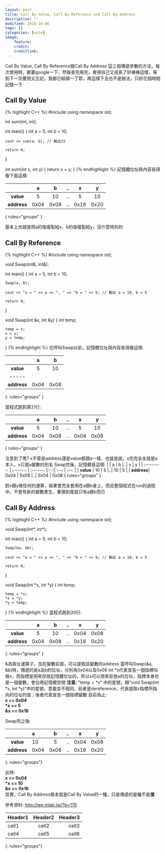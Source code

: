 ```yaml
---
layout: post
title: Call By Value, Call By Reference and Call By Address
description: ""
modified: 2018-10-06
tags: []
categories: [note]
image:
    feature:
    credit:
    creditlink:
---
```

Call By Value, Call By Reference跟Call By Address 這三個傳遞參數的方法，每次使用時，都要google一下，然後查完用完，覺得自己又成長了好棒棒這樣，等到下一次要用又忘記，我都已經碩一了耶，再這樣下去也不是辦法，只好花個時間記錄一下
## Call By Value
{% highlight C++ %}
#include <iostream>
using namespace std;

int sum(int, int);

int main()
{
    int a = 5;
    int b = 10;

    cout << sum(a, b); // 輸出15

    return 0;
}

int sum(int x, int y)
{
    return x + y;
}
{% endhighlight %}
記憶體位址與內容長得像下面這樣:

|            |     a    |     b    |..|  x   | y    |
| :--------: | :------: | :------: |:--:| :--: | :--: |
| **value**  | 5        | 10       |..| 5    | 10   |
| **address**| 0x04     | 0x08     |..| 0x16 | 0x20 
{ rules="groups" }

基本上也就是把a的值複製給x、b的值複製給y，沒什麼特別的

## Call By Reference
{% highlight C++ %}
#include <iostream>
using namespace std;

void Swap(int&, int&);

int main()
{
    int a = 5;
    int b = 10;

    Swap(a, b);

    cout << "a = " << a << ", " << "b = " << b; // 輸出 a = 10, b = 5

    return 0;
}

void Swap(int &x, int &y)
{
    int temp;

    temp = x;
    x = y;
    y = temp;
}
{% endhighlight %}
在呼叫Swap以前，記憶體位址與內容長得像這樣:

|            |     a    |     b    |
| :--------: | :------: | :------: |
| **value**  | 5        | 10       |
| -----
| **address**| 0x04     | 0x08     
{: rules="groups" }

當程式跑到第21行:

|            |     a    |     b    |..|  x   | y    |
| :--------: | :------: | :------: |:--:| :--: | :--: |
| **value**  | 5        | 10       |..| 5    | 10   |
| **address**| 0x04     | 0x08     |..| 0x04 | 0x08 
{ rules="groups" }

注意到了嗎? x不管是address還是value都跟a一樣，也就是說，x完完全全就是a本人，x只是a變數的別名
Swap完後，記憶體長這樣:
|            |     a    |     b    |..|  x   | y    |
| :--------: | :------: | :------: |:--:| :--: | :--: |
| **value**  | 10       | 5        |..| 10   | 5    |
| **address**| 0x04     | 0x08     |..| 0x04 | 0x08 
{ rules="groups" }

對x跟y做任何的運算，結果會完全套用在a跟b身上，而且整個程式在run的過程中，不會有新的變數產生，重頭到尾就只有a跟b而已

## Call By Address
{% highlight C++ %}
#include <iostream>
using namespace std;

void Swap(int*, int*);

int main()
{
    int a = 5;
    int b = 10;

    Swap(&a, &b);

    cout << "a = " << a << ", " << "b = " << b; // 輸出 a = 10, b = 5

    return 0;
}

void Swap(int *x, int *y)
{
    int temp;

    temp = *x;
    *x = *y;
    *y = temp;
}
{% endhighlight %}
當程式跑到20行:

|            |     a    |     b    |..| x    | y    |
| :--------: | :------: | :------: |:--:| :--: | :--: |
| **value**  | 5        | 10       |..| 0x04 | 0x08 |
| **address**| 0x04     | 0x08     |..| 0x16 | 0x20 
{: rules="groups" }

&為取址運算子，加在變數前面，可以提取該變數的address
當呼叫Swap(&a, &b)時，傳遞的是a及b的位址，分別為0x04以及0x08
int \*x代表宣告一個指標叫做x，而指標是用來存放記憶體位址的，所以x可以用來存放a的位址，指標本身也是一個變數，會佔用記憶體空間
**注意:** "temp = \*x" 中的星號，跟"void Swap(int \*x, int \*y)"中的星號，意義並不相同，前者是dereference，代表提取x指標所指向的位址的值；後者代表宣告一個指標變數
目前為止:  
**x  == 0x04  
\*x == 5  
&x == 0x16**  

Swap完之後:

|            |     a    |     b    |..| x    | y    |
| :--------: | :------- | :------: |:--:| :--: | :--: |
| **value**  | 10       | 5        |..| 0x04 | 0x08 |
| **address**| 0x04     | 0x08     |..| 0x16 | 0x20 
{: rules="groups"}

此時:  
**x == 0x04  
\*x == 10  
&x == 0x16**  
其實，Call By Address根本就是Call By Value的一種，只是傳遞的是**址**不是**值**

參考資料: http://wp.mlab.tw/?p=176

| Header1 | Header2 | Header3 |
|:--------|:-------:|--------:|
| cell1   | cell2   | cell3   |
| cell4   | cell5   | cell6   
{: rules="groups"}

